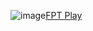 ![image](https://user-images.githubusercontent.com/75318518/141786301-9da5040b-5ad3-4978-b498-a945824b229c.png)[FPT Play](https://admin1509.github.io/fptplay.vn/)
